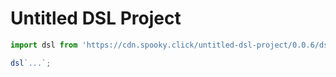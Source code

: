# Untitled DSL Project

```js
import dsl from 'https://cdn.spooky.click/untitled-dsl-project/0.0.6/dsl.js';

dsl`...`;
```
